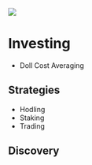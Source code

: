 ![](https://raw.githubusercontent.com/horizontalsystems/blockchain-crypto-guides/master/fundamentals/images/09-main-l.png)

# Investing

- Doll Cost Averaging

## Strategies

- Hodling
- Staking
- Trading

## Discovery

